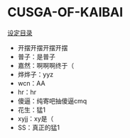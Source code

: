 # CUSGA-OF-KAIBAI

[设定目录](设定/README.md)

- 开摆开摆开摆开摆
- 普子：是普子
- 嘉然：啊啊啊终于（
- 烨烨子：yyz
- wcn：AA
- hr：hr
- 傻逼：纯寄吧抽傻逼cmq
- 花生：猛1
- xyjj：xy是（
- SS：真正的猛1
